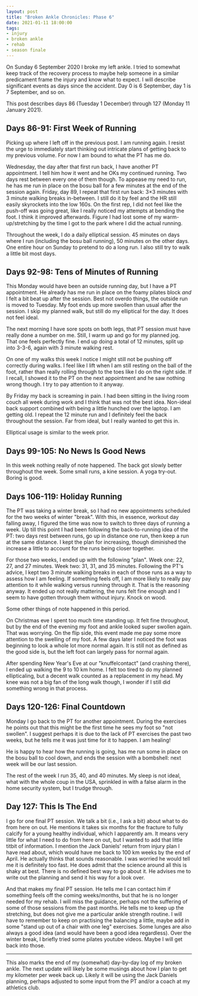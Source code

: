 ```yaml
---
layout: post
title: "Broken Ankle Chronicles: Phase 6"
date: 2021-01-11 18:00:00
tags:
- injury
- broken ankle
- rehab
- season finale
---
```


On Sunday 6 September 2020 I broke my left ankle. I tried to somewhat keep
track of the recovery process to maybe help someone in a similar predicament
frame the injury and know what to expect. I will describe significant events as
days since the accident. Day 0 is 6 September, day 1 is 7 September, and so on.

This post describes days 86 (Tuesday 1 December) through 127 (Monday 11 January
2021).

<!-- TODO: Link to previous -->

## Days 86-91: First Week of Running

Picking up where I left off in the previous post. I am running again. I resist
the urge to immediately start thinking out intricate plans of getting back to
my previous volume. For now I am bound to what the PT has me do.

Wednesday, the day after that first run back, I have another PT appointment. I
tell him how it went and he OKs my continued running. Two days rest between
every one of them though. To appease my need to run, he has me run in place on
the bosu ball for a few minutes at the end of the session again. Friday, day
89, I repeat that first run back: 3×3 minutes with 3 minute walking breaks
in-between. I still do it by feel and the HR still easily skyrockets into the
low 160s. On the first rep, I did not feel like the push-off was going great,
like I really noticed my attempts at bending the foot. I think it improved
afterwards. Figure I had lost some of my warm-up/stretching by the time I got
to the park where I did the actual running.

Throughout the week, I do a daily elliptical session. 45 minutes on days where
I run (including the bosu ball running), 50 minutes on the other days. One
entire hour on Sunday to pretend to do a long run. I also still try to walk a
little bit most days.

## Days 92-98: Tens of Minutes of Running

This Monday would have been an outside running day, but I have a PT
appointment. He already has me run in place on the foamy pilates block _and_ I
felt a bit beat up after the session. Best not overdo things, the outside run
is moved to Tuesday. My foot ends up more swollen than usual after the session.
I skip my planned walk, but still do my elliptical for the day. It does not
feel ideal.

The next morning I have sore spots on both legs, that PT session must have
really done a number on me. Still, I warm up and go for my planned jog. That
one feels perfectly fine. I end up doing a total of 12 minutes, split up into
3-3-6, again with 3 minute walking rest.

On one of my walks this week I notice I might still not be pushing off
correctly during walks. I feel like I lift when I am still resting on the ball
of the foot, rather than really rolling through to the toes like I do on the
right side. If I recall, I showed it to the PT on the next appointment and he
saw nothing wrong though. I try to pay attention to it anyway.

By Friday my back is screaming in pain. I had been sitting in the living room
couch all week during work and I think that was not the best idea. Non-ideal
back support combined with being a little hunched over the laptop. I am getting
old. I repeat the 12 minute run and I definitely feel the back throughout the
session. Far from ideal, but I really wanted to get this in.

Elliptical usage is similar to the week prior.

## Days 99-105: No News Is Good News

In this week nothing really of note happened. The back got slowly better
throughout the week. Some small runs, a kine session. A yoga try-out. Boring is
good.

## Days 106-119: Holiday Running

The PT was taking a winter break, so I had no new appointments scheduled for
the two weeks of winter "break". With this, in essence, workout day falling
away, I figured the time was now to switch to three days of running a week. Up
till this point I had been following the back-to-running idea of the PT: two
days rest between runs, go up in distance one run, then keep a run at the same
distance. I kept the plan for increasing, though diminished the increase a
little to account for the runs being closer together.

For those two weeks, I ended up with the following "plan". Week one: 22, 27,
and 27 minutes. Week two: 31, 31, and 35 minutes. Following the PT's advice, I
kept two 3 minute walking breaks in each of those runs as a way to assess how I
am feeling. If something feels off, I am more likely to really pay attention to
it while walking versus running through it. That is the reasoning anyway. It
ended up not really mattering, the runs felt fine enough and I seem to have
gotten through them without injury. Knock on wood.

Some other things of note happened in this period.

On Christmas eve I spent too much time standing up. It felt fine throughout,
but by the end of the evening my foot and ankle looked super swollen again.
That was worrying. On the flip side, this event made me pay some more attention
to the swelling of my foot. A few days later I noticed the foot was beginning
to look a whole lot more normal again. It is still not as defined as the good
side is, but the left foot can largely pass for normal again.

After spending New Year's Eve at our "knuffelcontact" (and crashing there), I
ended up walking the 9 to 10 km home. I felt too tired to do my planned
ellipticaling, but a decent walk counted as a replacement in my head. My knee
was not a big fan of the long walk though, I wonder if I still did something
wrong in that process.

## Days 120-126: Final Countdown

Monday I go back to the PT for another appointment. During the exercises he
points out that this might be the first time he sees my foot so "not swollen".
I suggest perhaps it is due to the lack of PT exercises the past two weeks, but
he tells me it was just time for it to happen. I am healing!

He is happy to hear how the running is going, has me run some in place on the
bosu ball to cool down, and ends the session with a bombshell: next week will
be our last session.

The rest of the week I run 35, 40, and 40 minutes. My sleep is not ideal, what
with the whole coup in the USA, sprinkled in with a false alarm in the home
security system, but I trudge through.

## Day 127: This Is The End

I go for one final PT session. We talk a bit (i.e., I ask a bit) about what to
do from here on out. He mentions it takes six months for the fracture to fully
calcify for a young healthy individual, which I apparently am. It means very
little for what I need to do from here on out, but I wanted to add that little
titbit of information. I mention the Jack Daniels' return from injury plan I
have read about, which would have me back to 100 km weeks by the end of April.
He actually thinks that sounds reasonable. I was worried he would tell me it is
definitely too fast. He does admit that the science around all this is shaky at
best. There is no defined best way to go about it.  He advises me to write out
the planning and send it his way for a look over.

And that makes my final PT session. He tells me I can contact him if something
feels off the coming weeks/months, but that he is no longer needed for my
rehab. I will miss the guidance, perhaps not the suffering of some of those
sessions from the past months. He tells me to keep up the stretching, but does
not give me a particular ankle strength routine. I will have to remember to
keep on practising the balancing a little, maybe add in some "stand up out of a
chair with one leg" exercises. Some lunges are also always a good idea (and
would have been a good idea regardless). Over the winter break, I briefly tried
some pilates youtube videos. Maybe I will get back into those.

---

This also marks the end of my (somewhat) day-by-day log of my broken ankle. The
next update will likely be some musings about how I plan to get my kilometer
per week back up. Likely it will be using the Jack Daniels planning, perhaps
adjusted to some input from the PT and/or a coach at my athletics club.
